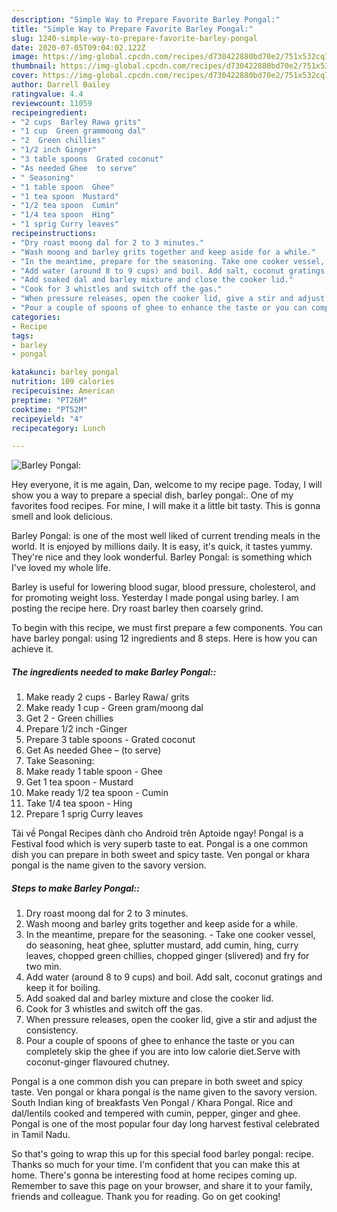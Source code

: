 ```yaml
---
description: "Simple Way to Prepare Favorite Barley Pongal:"
title: "Simple Way to Prepare Favorite Barley Pongal:"
slug: 1240-simple-way-to-prepare-favorite-barley-pongal
date: 2020-07-05T09:04:02.122Z
image: https://img-global.cpcdn.com/recipes/d730422880bd70e2/751x532cq70/barley-pongal-recipe-main-photo.jpg
thumbnail: https://img-global.cpcdn.com/recipes/d730422880bd70e2/751x532cq70/barley-pongal-recipe-main-photo.jpg
cover: https://img-global.cpcdn.com/recipes/d730422880bd70e2/751x532cq70/barley-pongal-recipe-main-photo.jpg
author: Darrell Bailey
ratingvalue: 4.4
reviewcount: 11059
recipeingredient:
- "2 cups  Barley Rawa grits"
- "1 cup  Green grammoong dal"
- "2  Green chillies"
- "1/2 inch Ginger"
- "3 table spoons  Grated coconut"
- "As needed Ghee  to serve"
- " Seasoning"
- "1 table spoon  Ghee"
- "1 tea spoon  Mustard"
- "1/2 tea spoon  Cumin"
- "1/4 tea spoon  Hing"
- "1 sprig Curry leaves"
recipeinstructions:
- "Dry roast moong dal for 2 to 3 minutes."
- "Wash moong and barley grits together and keep aside for a while."
- "In the meantime, prepare for the seasoning. Take one cooker vessel, do seasoning, heat ghee, splutter mustard, add cumin, hing, curry leaves, chopped green chillies, chopped ginger (slivered) and fry for two min."
- "Add water (around 8 to 9 cups) and boil. Add salt, coconut gratings and keep it for boiling."
- "Add soaked dal and barley mixture and close the cooker lid."
- "Cook for 3 whistles and switch off the gas."
- "When pressure releases, open the cooker lid, give a stir and adjust the consistency."
- "Pour a couple of spoons of ghee to enhance the taste or you can completely skip the ghee if you are into low calorie diet.Serve with coconut-ginger flavoured chutney."
categories:
- Recipe
tags:
- barley
- pongal

katakunci: barley pongal 
nutrition: 109 calories
recipecuisine: American
preptime: "PT26M"
cooktime: "PT52M"
recipeyield: "4"
recipecategory: Lunch

---
```



![Barley Pongal:](https://img-global.cpcdn.com/recipes/d730422880bd70e2/751x532cq70/barley-pongal-recipe-main-photo.jpg)

Hey everyone, it is me again, Dan, welcome to my recipe page. Today, I will show you a way to prepare a special dish, barley pongal:. One of my favorites food recipes. For mine, I will make it a little bit tasty. This is gonna smell and look delicious.

Barley Pongal: is one of the most well liked of current trending meals in the world. It is enjoyed by millions daily. It is easy, it's quick, it tastes yummy. They're nice and they look wonderful. Barley Pongal: is something which I've loved my whole life.

Barley is useful for lowering blood sugar, blood pressure, cholesterol, and for promoting weight loss. Yesterday I made pongal using barley. I am posting the recipe here. Dry roast barley then coarsely grind.


To begin with this recipe, we must first prepare a few components. You can have barley pongal: using 12 ingredients and 8 steps. Here is how you can achieve it.

<!--inarticleads1-->

##### The ingredients needed to make Barley Pongal::

1. Make ready 2 cups - Barley Rawa/ grits
1. Make ready 1 cup - Green gram/moong dal
1. Get 2 - Green chillies
1. Prepare 1/2 inch -Ginger
1. Prepare 3 table spoons - Grated coconut
1. Get As needed Ghee – (to serve)
1. Take  Seasoning:
1. Make ready 1 table spoon - Ghee
1. Get 1 tea spoon - Mustard
1. Make ready 1/2 tea spoon - Cumin
1. Take 1/4 tea spoon - Hing
1. Prepare 1 sprig Curry leaves


Tải về Pongal Recipes dành cho Android trên Aptoide ngay! Pongal is a Festival food which is very superb taste to eat. Pongal is a one common dish you can prepare in both sweet and spicy taste. Ven pongal or khara pongal is the name given to the savory version. 

<!--inarticleads2-->

##### Steps to make Barley Pongal::

1. Dry roast moong dal for 2 to 3 minutes.
1. Wash moong and barley grits together and keep aside for a while.
1. In the meantime, prepare for the seasoning. - Take one cooker vessel, do seasoning, heat ghee, splutter mustard, add cumin, hing, curry leaves, chopped green chillies, chopped ginger (slivered) and fry for two min.
1. Add water (around 8 to 9 cups) and boil. Add salt, coconut gratings and keep it for boiling.
1. Add soaked dal and barley mixture and close the cooker lid.
1. Cook for 3 whistles and switch off the gas.
1. When pressure releases, open the cooker lid, give a stir and adjust the consistency.
1. Pour a couple of spoons of ghee to enhance the taste or you can completely skip the ghee if you are into low calorie diet.Serve with coconut-ginger flavoured chutney.


Pongal is a one common dish you can prepare in both sweet and spicy taste. Ven pongal or khara pongal is the name given to the savory version. South Indian king of breakfasts Ven Pongal / Khara Pongal. Rice and dal/lentils cooked and tempered with cumin, pepper, ginger and ghee. Pongal is one of the most popular four day long harvest festival celebrated in Tamil Nadu. 

So that's going to wrap this up for this special food barley pongal: recipe. Thanks so much for your time. I'm confident that you can make this at home. There's gonna be interesting food at home recipes coming up. Remember to save this page on your browser, and share it to your family, friends and colleague. Thank you for reading. Go on get cooking!
